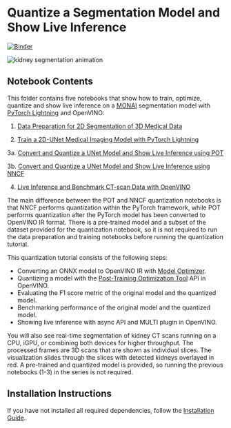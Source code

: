 # Quantize a Segmentation Model and Show Live Inference

[![Binder](https://mybinder.org/badge_logo.svg)](https://mybinder.org/v2/gh/openvinotoolkit/openvino_notebooks/HEAD?filepath=notebooks%2F110-ct-segmentation-quantize%2F110-ct-scan-live-inference.ipynb)

![kidney segmentation animation](https://user-images.githubusercontent.com/77325899/154279555-aaa47111-c976-4e77-8d23-aac96f45872f.gif)

## Notebook Contents

This folder contains five notebooks that show how to train,
optimize, quantize and show live inference on a [MONAI](https://monai.io/) segmentation model with
[PyTorch Lightning](https://lightning.ai/) and OpenVINO:

1. [Data Preparation for 2D Segmentation of 3D Medical Data](data-preparation-ct-scan.ipynb)

2. [Train a 2D-UNet Medical Imaging Model with PyTorch Lightning](pytorch-monai-training.ipynb)

3a. [Convert and Quantize a UNet Model and Show Live Inference using POT](110-ct-segmentation-quantize.ipynb)

3b. [Convert and Quantize a UNet Model and Show Live Inference using NNCF](110-ct-segmentation-quantize-nncf.ipynb)

4. [Live Inference and Benchmark CT-scan Data with OpenVINO](110-ct-scan-live-inference.ipynb)

The main difference between the POT and NNCF quantization notebooks is that NNCF performs quantization within the PyTorch framework, while POT performs
quantization after the PyTorch model has been converted to OpenVINO IR format. There is a pre-trained model and a subset of the dataset provided for the quantization notebook, 
so it is not required to run the data preparation and training notebooks before running the quantization tutorial.

This quantization tutorial consists of the following steps:

* Converting an ONNX model to OpenVINO IR with [Model Optimizer](https://docs.openvino.ai/latest/openvino_docs_MO_DG_Deep_Learning_Model_Optimizer_DevGuide.html).
* Quantizing a model with the [Post-Training Optimization Tool](https://docs.openvino.ai/latest/pot_compression_api_README.html) API in OpenVINO.
* Evaluating the F1 score metric of the original model and the quantized model.
* Benchmarking performance of the original model and the quantized model.
* Showing live inference with async API and MULTI plugin in OpenVINO.

You will also see real-time segmentation of kidney CT scans running on a CPU, iGPU, or combining both devices for higher
throughput. The processed frames are 3D scans that are shown as individual slices. The visualization slides through the slices with detected kidneys
overlayed in red. A pre-trained and quantized model is provided, so running the previous notebooks (1-3) in the series is not required.

## Installation Instructions

If you have not installed all required dependencies, follow the [Installation Guide](../../README.md).
